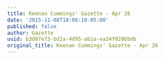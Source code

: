 ```yaml
---
title: Keenan Cummings' Gazette - Apr 26
date: '2015-11-08T18:00:10-05:00'
published: false
author: Gazette
uuid: b3d07e73-bd2a-4d95-ab1a-ea34f0286bdb
original_title: Keenan Cummings' Gazette - Apr 26
---
```


